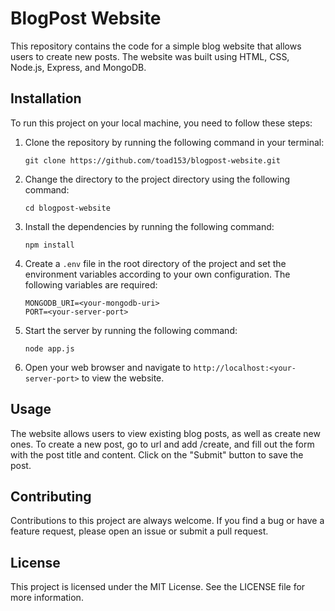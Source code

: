 # BlogPost Website

This repository contains the code for a simple blog website that allows users to create new posts. The website was built using HTML, CSS, Node.js, Express, and MongoDB.

## Installation

To run this project on your local machine, you need to follow these steps:

1. Clone the repository by running the following command in your terminal: 

    `git clone https://github.com/toad153/blogpost-website.git`

2. Change the directory to the project directory using the following command:

    `cd blogpost-website`

3. Install the dependencies by running the following command:

    `npm install`

4. Create a `.env` file in the root directory of the project and set the environment variables according to your own configuration. The following variables are required:

    ```
    MONGODB_URI=<your-mongodb-uri>
    PORT=<your-server-port>
    ```

5. Start the server by running the following command:

    `node app.js`

6. Open your web browser and navigate to `http://localhost:<your-server-port>` to view the website.

## Usage

The website allows users to view existing blog posts, as well as create new ones. To create a new post, go to url and add /create, and fill out the form with the post title and content. Click on the "Submit" button to save the post.

## Contributing

Contributions to this project are always welcome. If you find a bug or have a feature request, please open an issue or submit a pull request.

## License

This project is licensed under the MIT License. See the LICENSE file for more information.
